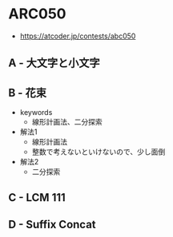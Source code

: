 # ARC050
* https://atcoder.jp/contests/abc050


## A - 大文字と小文字



## B - 花束
* keywords
  - 線形計画法、二分探索
* 解法1
  - 線形計画法
  - 整数で考えないといけないので、少し面倒
* 解法2
  - 二分探索


## C - LCM 111



## D - Suffix Concat
